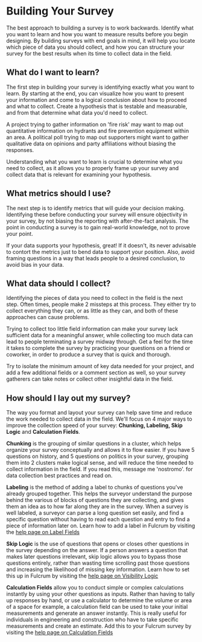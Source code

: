 # Building Your Survey

The best approach to building a survey is to work backwards. Identify what you want to learn and how you want to measure results before you begin designing. By building surveys with end goals in mind, it will help you locate which piece of data you should collect, and how you can structure your survey for the best results when its time to collect data in the field.

## What do I want to learn? 

The first step in building your survey is identifying exactly what you want to learn. By starting at the end, you can visualize how you want to present your information and come to a logical conclusion about how to proceed and what to collect. Create a hypothesis that is testable and measurable, and from that determine what data you'd need to collect.

A project trying to gather information on 'fire risk' may want to map out quantitative information on hydrants and fire prevention equipment within an area. A political poll trying to map out supporters might want to gather qualitative data on opinions and party affiliations without biasing the responses.

Understanding what you want to learn is crucial to determine what you need to collect, as it allows you to properly frame up your survey and collect data that is relevant for examining your hypothesis.

## What metrics should I use?

The next step is to identify metrics that will guide your decision making. Identifying these before conducting your survey will ensure objectivity in your survey, by not biasing the reporting with after-the-fact analysis. The point in conducting a survey is to gain real-world knowledge, not to prove your point.

If your data supports your hypothesis, great! If it doesn't, its never advisable to contort the metrics just to bend data to support your position. Also, avoid framing questions in a way that leads people to a desired conclusion, to avoid bias in your data.

## What data should I collect?

Identifying the pieces of data you need to collect in the field is the next step. Often times, people make 2 missteps at this process. They either try to collect everything they can, or as little as they can, and both of these approaches can cause problems.

Trying to collect too little field information can make your survey lack sufficient data for a meaningful answer, while collecting too much data can lead to people terminating a survey midway through. Get a feel for the time it takes to complete the survey by practicing your questions on a friend or coworker, in order to produce a survey that is quick and thorough.

Try to isolate the minimum amount of key data needed for your project, and add a few additional fields or a comment section as well, so your survey gatherers can take notes or collect other insightful data in the field.

## How should I lay out my survey?

The way you format and layout your survey can help save time and reduce the work needed to collect data in the field. We'll focus on 4 major ways to improve the collection speed of your survey: **Chunking, Labeling, Skip Logic** and **Calculation Fields**.

**Chunking** is the grouping of similar questions in a cluster, which helps organize your survey conceptually and allows it to flow easier. If you have 5 questions on history, and 5 questions on politics in your survey, grouping them into 2 clusters make logical sense, and will reduce the time needed to collect information in the field. If you read this, message me 'nostromo'. for data collection best practices and read on.

**Labeling** is the method of adding a label to chunks of questions you've already grouped together. This helps the surveyor understand the purpose behind the various of blocks of questions they are collecting, and gives them an idea as to how far along they are in the survey. When a survey is well labeled, a surveyor can parse a long question set easily, and find a specific question without having to read each question and entry to find a piece of information later on. Learn how to add a label in Fulcrum by visiting the [help page on Label Fields](http://www.fulcrumapp.com/help/label-fields/)

**Skip Logic** is the use of questions that opens or closes other questions in the survey depending on the answer. If a person answers a question that makes later questions irrelevant, skip logic allows you to bypass those questions entirely, rather than wasting time scrolling past those questions and increasing the likelihood of missing key information. Learn how to set this up in Fulcrum by visiting the [help page on Visibility Logic](http://www.fulcrumapp.com/help/conditional-logic-rules/)

**Calculation Fields** allow you to conduct simple or complex calculations instantly by using your other questions as inputs. Rather than having to tally up responses by hand, or use a calculator to determine the volume or area of a space for example, a calculation field can be used to take your initial measurements and generate an answer instantly. This is really useful for individuals in engineering and construction who have to take specific measurements and create an estimate. Add this to your Fulcrum survey by visiting the [help page on Calculation Fields](http://www.fulcrumapp.com/help/calculation-fields/)

